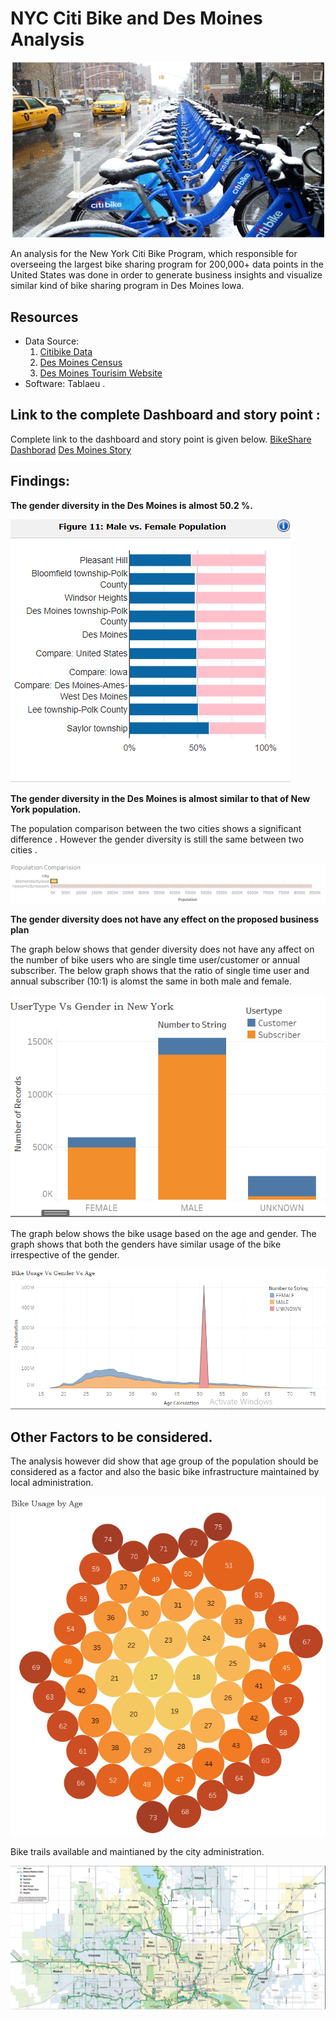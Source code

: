# NYC Citi Bike  and Des Moines Analysis

![](images/CitiBike.PNG)

An analysis for the New York Citi Bike Program, which responsible for overseeing the largest bike sharing program for 200,000+ data points in the United States was done in order to generate business insights and visualize similar kind of bike sharing program in Des Moines Iowa.

## Resources
- Data Source: 
  1. [Citibike Data](https://www.citibikenyc.com/system-data "Citibike Data")
  2. [Des Moines Census](https://www.census.gov/quickfacts/desmoinescityiowa "Des Moines Census")
  3. [Des Moines Tourisim Website](https://www.catchdesmoines.com/things-to-do/ "Des Moines Tourisim Website")
- Software: Tablaeu .
 ## Link to the complete Dashboard and story point :
Complete link to the dashboard and story point is given below.
[BikeShare Dashborad](https://public.tableau.com/profile/varsha.jha#!/vizhome/BikeShare_Challenge/NYCBikeShareData "BikeShare Dashborad")
[Des Moines Story](https://public.tableau.com/profile/varsha.jha#!/vizhome/BikeShare_Challenge/DesMoines "Des Moines Story")

## Findings:
**The gender diversity in the Des Moines is almost 50.2 %.**

![](images/GenderBreakdown.PNG)

**The gender diversity in the Des Moines is almost similar to that of New York population.**

The population comparison between the two cities shows a significant difference . However the gender diversity is still the same between two cities .

![](images/Popcompare.PNG)

**The gender diversity does not have any effect on the proposed business plan**

The graph below shows that gender diversity does not have any affect on the number of bike users who are single time user/customer or annual subscriber. The below graph shows that the ratio of single time user and annual subscriber (10:1) is alomst the same in both male and female.

![](images/CustGender.PNG)

The graph below shows the bike usage based on the age and gender. The graph shows that both the genders have similar usage of the bike irrespective of the gender.

![](images/Bikeusage.PNG)

## Other Factors to be considered.
The analysis however did show that age group of the population should be considered as a factor and also the basic bike infrastructure maintained by local administration.

![](images/AgeBike.PNG)

Bike trails available and maintianed by the city administration.

![](images/BikeTrails.PNG)